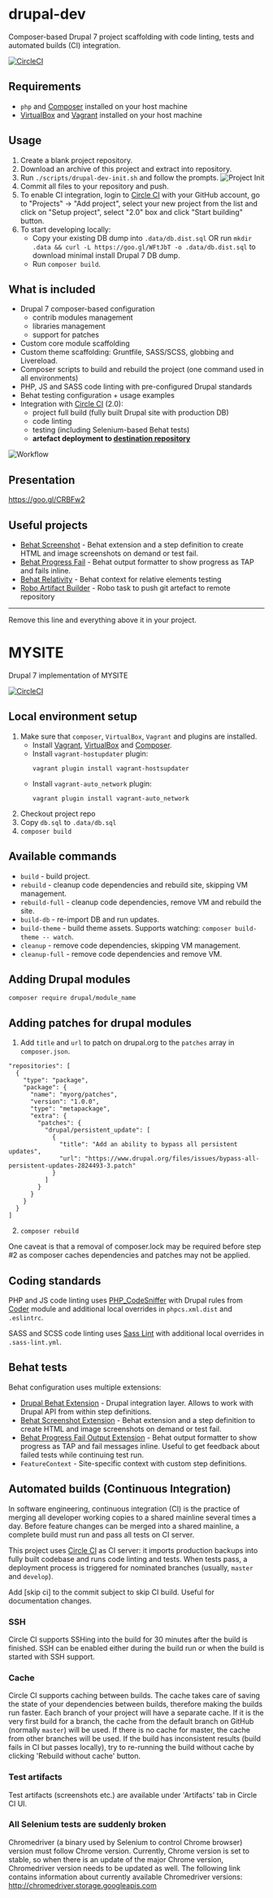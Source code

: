 # drupal-dev
Composer-based Drupal 7 project scaffolding with code linting, tests and automated builds (CI) integration.

[![CircleCI](https://circleci.com/gh/integratedexperts/drupal-dev.svg?style=shield)](https://circleci.com/gh/integratedexperts/drupal-dev)

## Requirements
- `php` and [Composer](https://getcomposer.org/) installed on your host machine
- [VirtualBox](https://www.virtualbox.org/) and [Vagrant](https://www.vagrantup.com/) installed on your host machine

## Usage
1. Create a blank project repository.
2. Download an archive of this project and extract into repository.
3. Run `./scripts/drupal-dev-init.sh` and follow the prompts.
![Project Init](https://raw.githubusercontent.com/wiki/integratedexperts/drupal-dev/images/project-init.png)
4. Commit all files to your repository and push.
5. To enable CI integration, login to [Circle CI](https://circleci.com/) with your GitHub account, go to "Projects" -> "Add project", select your new project from the list and click on "Setup project", select "2.0" box and click "Start building" button.
6. To start developing locally:
   - Copy your existing DB dump into `.data/db.dist.sql` OR run `mkdir .data && curl -L https://goo.gl/WFtJbT -o .data/db.dist.sql` to download minimal install Drupal 7 DB dump.
   - Run `composer build`.

## What is included
- Drupal 7 composer-based configuration
  - contrib modules management
  - libraries management
  - support for patches
- Custom core module scaffolding
- Custom theme scaffolding: Gruntfile, SASS/SCSS, globbing and Livereload.    
- Composer scripts to build and rebuild the project (one command used in all environments)
- PHP, JS and SASS code linting with pre-configured Drupal standards
- Behat testing configuration + usage examples 
- Integration with [Circle CI](https://circleci.com/) (2.0):
  - project full build (fully built Drupal site with production DB)
  - code linting
  - testing (including Selenium-based Behat tests)
  - **artefact deployment to [destination repository](https://github.com/integratedexperts/drupal-dev-destination)**

![Workflow](https://raw.githubusercontent.com/wiki/integratedexperts/drupal-dev/images/workflow.png)

## Presentation
https://goo.gl/CRBFw2

## Useful projects

- [Behat Screenshot](https://github.com/integratedexperts/behat-screenshot) - Behat extension and a step definition to create HTML and image screenshots on demand or test fail.
- [Behat Progress Fail](https://github.com/integratedexperts/behat-format-progress-fail) - Behat output formatter to show progress as TAP and fails inline.
- [Behat Relativity](https://github.com/integratedexperts/behat-relativity) - Behat context for relative elements testing
- [Robo Artifact Builder](https://github.com/integratedexperts/robo-git-artefact) - Robo task to push git artefact to remote repository
-------------------------------------------------------------------------------
Remove this line and everything above it in your project.

# MYSITE
Drupal 7 implementation of MYSITE

[![CircleCI](https://circleci.com/gh/myorg/mysite.svg?style=shield)](https://circleci.com/gh/myorg/mysite)

## Local environment setup
1. Make sure that `composer`, `VirtualBox`, `Vagrant` and plugins are installed.
   - Install [Vagrant](https://www.vagrantup.com/downloads.html), [VirtualBox](https://www.virtualbox.org/wiki/Downloads) and [Composer](https://getcomposer.org/).
   - Install `vagrant-hostupdater` plugin:
     ```
     vagrant plugin install vagrant-hostsupdater
     ```
   - Install `vagrant-auto_network` plugin:
     ```
     vagrant plugin install vagrant-auto_network
     ```
2. Checkout project repo
3. Copy `db.sql` to `.data/db.sql`
4. `composer build`

## Available commands
- `build` - build project.
- `rebuild` - cleanup code dependencies and rebuild site, skipping VM management.
- `rebuild-full` - cleanup code dependencies, remove VM and rebuild the site.
- `build-db` - re-import DB and run updates.
- `build-theme` - build theme assets. Supports watching: `composer build-theme -- watch`.
- `cleanup` - remove code dependencies, skipping VM management.
- `cleanup-full` - remove code dependencies and remove VM.

## Adding Drupal modules
`composer require drupal/module_name`

## Adding patches for drupal modules
1. Add `title` and `url` to patch on drupal.org to the `patches` array in `composer.json`.

```
"repositories": [
  {
    "type": "package",
    "package": {
      "name": "myorg/patches",
      "version": "1.0.0",
      "type": "metapackage",
      "extra": {
        "patches": {
          "drupal/persistent_update": [
            {
              "title": "Add an ability to bypass all persistent updates",
              "url": "https://www.drupal.org/files/issues/bypass-all-persistent-updates-2824493-3.patch"
            }
          ]
        }
      }
    }
  }
]
```

2. `composer rebuild`

One caveat is that a removal of composer.lock may be required before step #2 as composer caches dependencies and patches may not be applied.

## Coding standards
PHP and JS code linting uses [PHP_CodeSniffer](https://github.com/squizlabs/PHP_CodeSniffer) with Drupal rules from [Coder](https://www.drupal.org/project/coder) module and additional local overrides in `phpcs.xml.dist` and `.eslintrc`.   

SASS and SCSS code linting uses [Sass Lint](https://github.com/sasstools/sass-lint) with additional local overrides in `.sass-lint.yml`.

## Behat tests
Behat configuration uses multiple extensions: 
- [Drupal Behat Extension](https://github.com/jhedstrom/drupalextension) - Drupal integration layer. Allows to work with Drupal API from within step definitions.
- [Behat Screenshot Extension](https://github.com/integratedexperts/behat-screenshot) - Behat extension and a step definition to create HTML and image screenshots on demand or test fail.
- [Behat Progress Fail Output Extension](https://github.com/integratedexperts/behat-format-progress-fail) - Behat output formatter to show progress as TAP and fail messages inline. Useful to get feedback about failed tests while continuing test run.
- `FeatureContext` - Site-specific context with custom step definitions.  

## Automated builds (Continuous Integration)
In software engineering, continuous integration (CI) is the practice of merging all developer working copies to a shared mainline several times a day. 
Before feature changes can be merged into a shared mainline, a complete build must run and pass all tests on CI server.

This project uses [Circle CI](https://circleci.com/) as CI server: it imports production backups into fully built codebase and runs code linting and tests. When tests pass, a deployment process is triggered for nominated branches (usually, `master` and `develop`).

Add [skip ci] to the commit subject to skip CI build. Useful for documentation changes.

### SSH
Circle CI supports SSHing into the build for 30 minutes after the build is finished. SSH can be enabled either during the build run or when the build is started with SSH support.

### Cache
Circle CI supports caching between builds. The cache takes care of saving the state of your dependencies between builds, therefore making the builds run faster.
Each branch of your project will have a separate cache. If it is the very first build for a branch, the cache from the default branch on GitHub (normally `master`) will be used. If there is no cache for master, the cache from other branches will be used.
If the build has inconsistent results (build fails in CI but passes locally), try to re-running the build without cache by clicking 'Rebuild without cache' button.

### Test artifacts
Test artifacts (screenshots etc.) are available under 'Artifacts' tab in Circle CI UI.

### All Selenium tests are suddenly broken
Chromedriver (a binary used by Selenium to control Chrome browser) version must follow Chrome version. Currently, Chrome version is set to stable, so when there is an update of the major Chrome version, Chromedriver version needs to be updated as well. The following link contains information about currently available Chromedriver versions: http://chromedriver.storage.googleapis.com
